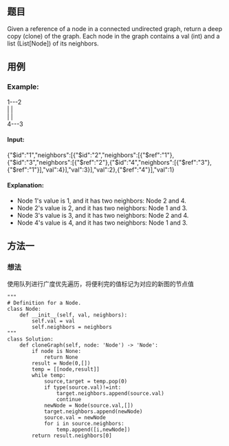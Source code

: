 ## 题目
Given a reference of a node in a connected undirected graph, return a deep copy (clone) of the graph. Each node in the graph contains a val (int) and a list (List[Node]) of its neighbors.

## 用例
### Example:
1---2  
|   |  
|   |  
4---3  

#### Input:
{"$id":"1","neighbors":[{"$id":"2","neighbors":[{"$ref":"1"},{"$id":"3","neighbors":[{"$ref":"2"},{"$id":"4","neighbors":[{"$ref":"3"},{"$ref":"1"}],"val":4}],"val":3}],"val":2},{"$ref":"4"}],"val":1}

#### Explanation:
+ Node 1's value is 1, and it has two neighbors: Node 2 and 4.
+ Node 2's value is 2, and it has two neighbors: Node 1 and 3.
+ Node 3's value is 3, and it has two neighbors: Node 2 and 4.
+ Node 4's value is 4, and it has two neighbors: Node 1 and 3.

## 方法一
### 想法
使用队列进行广度优先遍历，将便利完的值标记为对应的新图的节点值
```
"""
# Definition for a Node.
class Node:
    def __init__(self, val, neighbors):
        self.val = val
        self.neighbors = neighbors
"""
class Solution:
    def cloneGraph(self, node: 'Node') -> 'Node':
        if node is None:
            return None
        result = Node(0,[])
        temp = [[node,result]]
        while temp:
            source,target = temp.pop(0)
            if type(source.val)!=int:
                target.neighbors.append(source.val)
                continue
            newNode = Node(source.val,[])
            target.neighbors.append(newNode)
            source.val = newNode
            for i in source.neighbors:
                temp.append([i,newNode])
        return result.neighbors[0]
        

```
